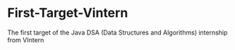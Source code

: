 # First-Target-Vintern
The first target of the Java DSA (Data Structures and Algorithms) internship from VIntern
